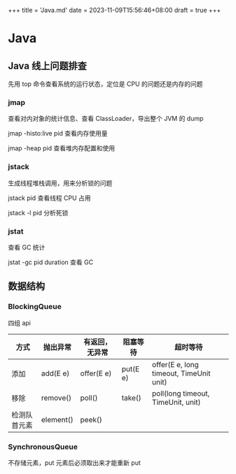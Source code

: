 +++
title = 'Java.md'
date = 2023-11-09T15:56:46+08:00
draft = true
+++

# Java

## Java 线上问题排查

先用 top 命令查看系统的运行状态，定位是 CPU 的问题还是内存的问题

### jmap

查看对内对象的统计信息、查看 ClassLoader，导出整个 JVM 的 dump

jmap -histo:live pid 查看内存使用量

jmap -heap pid 查看堆内存配置和使用

### jstack

生成线程堆栈调用，用来分析锁的问题

jstack pid 查看线程 CPU 占用

jstack -l pid 分析死锁

### jstat

查看 GC 统计

jstat -gc pid duration 查看 GC



## 数据结构

### BlockingQueue

四组 api

| 方式         | 抛出异常  | 有返回，无异常 | 阻塞等待 | 超时等待                                |
| ------------ | --------- | -------------- | -------- | --------------------------------------- |
| 添加         | add(E e)  | offer(E e)     | put(E e) | offer(E e, long timeout, TimeUnit unit) |
| 移除         | remove()  | poll()         | take()   | poll(long timeout, TimeUnit, unit)      |
| 检测队首元素 | element() | peek()         |          |                                         |

### SynchronousQueue

不存储元素，put 元素后必须取出来才能重新 put

